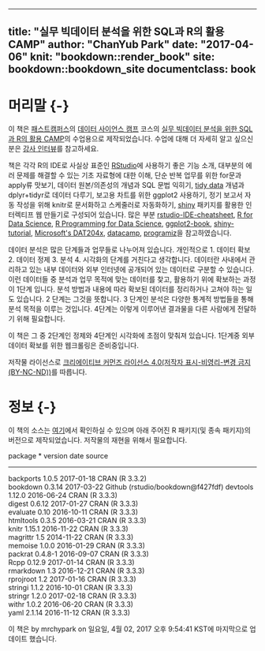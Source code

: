 
---
title: "실무 빅데이터 분석을 위한 SQL과 R의 활용 CAMP"
author: "ChanYub Park"
date: "2017-04-06"
knit: "bookdown::render_book"
site: bookdown::bookdown_site
documentclass: book
---
# 머리말 {-}

 이 책은 [패스트캠퍼스][1]의 [데이터 사이언스 캠프][2] 코스의 [실무 빅데이터 분석을 위한 SQL과 R의 활용 CAMP][3]의 수업용으로 제작되었습니다. 수업에 대해 더 자세히 알고 싶으신 분은 [강사 인터뷰][4]를 참고하세요. 
 
 책은 각각 R의 IDE로 사실상 표준인 [RStudio][5]에 사용하기 좋은 기능 소개, 대부분의 에러 문제를 해결할 수 있는 기초 자료형에 대한 이해, 단순 반복 업무를 위한 for문과 apply류 맛보기, 데이터 원본/의존성의 개념과 SQL 문법 익히기, [tidy data][6] 개념과 dplyr+tidyr로 데이터 다루기, 보고용 차트를 위한 ggplot2 사용하기, 정기 보고서 자동 작성을 위해 knitr로 문서화하고 스케줄러로 자동화하기, [shiny][7] 패키지를 활용한 인터렉티프 웹 만들기로 구성되어 있습니다. 많은 부분 [rstudio-IDE-cheatsheet][13], [R for Data Science][9], [R Programming for Data Science][10], [ggplot2-book][11], [shiny-tutorial][12], [Microsoft's DAT204x][14], [datacamp][15], [programiz][16]을 참고하였습니다.
 
 데이터 분석은 많은 단계들과 업무들로 나누어져 있습니다. 개인적으로 1. 데이터 확보 2. 데이터 정제 3. 분석 4. 시각화의 단계를 거친다고 생각합니다. 데이터란 사내에서 관리하고 있는 내부 데이터와 외부 인터넷에 공개되어 있는 데이터로 구분할 수 있습니다. 이런 데이터들 중 분석과 업무 목적에 맞는 데이터를 찾고, 활용하기 위에 확보하는 과정이 1단계 입니다. 분석 방법과 내용에 따라 확보된 데이터를 정리하거나 고쳐야 하는 일도 있습니다. 2 단계는 그것을 뜻합니다. 3 단계인 분석은 다양한 통계적 방법들을 통해 분석 목적을 이루는 것입니다. 4단계는 이렇게 이루어낸 결과물을 다른 사람에게 전달하기 위해 필요합니다. 
 
 이 책은 그 중 2단계인 정제와 4단계인 시각화에 초점이 맞춰져 있습니다. 1단계중 외부 데이터 확보를 위한 웹크롤링은 준비중입니다. 

 저작물 라이선스로 [크리에이티브 커먼즈 라이선스 4.0(저작자 표시-비영리-변경 금지(BY-NC-ND))][8]를 따릅니다.

# 정보 {-}

 이 책의 소스는 [여기][17]에서 확인하실 수 있으며 아래 주어진 R 패키지(및 종속 패키지)의 버전으로 제작되었습니다. 저작물의 재현을 위해서 필요합니다.


package     *    version   date         source                            
----------  ---  --------  -----------  ----------------------------------
backports        1.0.5     2017-01-18   CRAN (R 3.3.2)                    
bookdown         0.3.14    2017-03-22   Github (rstudio/bookdown@f427fdf) 
devtools         1.12.0    2016-06-24   CRAN (R 3.3.3)                    
digest           0.6.12    2017-01-27   CRAN (R 3.3.3)                    
evaluate         0.10      2016-10-11   CRAN (R 3.3.3)                    
htmltools        0.3.5     2016-03-21   CRAN (R 3.3.3)                    
knitr            1.15.1    2016-11-22   CRAN (R 3.3.3)                    
magrittr         1.5       2014-11-22   CRAN (R 3.3.3)                    
memoise          1.0.0     2016-01-29   CRAN (R 3.3.3)                    
packrat          0.4.8-1   2016-09-07   CRAN (R 3.3.3)                    
Rcpp             0.12.9    2017-01-14   CRAN (R 3.3.3)                    
rmarkdown        1.3       2016-12-21   CRAN (R 3.3.3)                    
rprojroot        1.2       2017-01-16   CRAN (R 3.3.3)                    
stringi          1.1.2     2016-10-01   CRAN (R 3.3.3)                    
stringr          1.2.0     2017-02-18   CRAN (R 3.3.3)                    
withr            1.0.2     2016-06-20   CRAN (R 3.3.3)                    
yaml             2.1.14    2016-11-12   CRAN (R 3.3.3)                    

 이 책은 by mrchypark on 일요일, 4월 02, 2017 오후 9:54:41 KST에 마지막으로 업데이트 했습니다.


[1]: http://www.fastcampus.co.kr
[2]: http://www.fastcampus.co.kr/category_data_camp/
[3]: http://www.fastcampus.co.kr/data_camp_dabrp/
[4]: http://www.fastcampus.co.kr/data_camp_dabrp_instructor_1/
[5]: http://www.rstudio.org/
[6]: http://vita.had.co.nz/papers/tidy-data.pdf
[7]: https://shiny.rstudio.com/
[8]: https://creativecommons.org/licenses/by-nc-nd/4.0/
[9]: http://r4ds.had.co.nz/
[10]: https://bookdown.org/rdpeng/rprogdatascience/
[11]: http://had.co.nz/ggplot2/
[12]: https://shiny.rstudio.com/tutorial/
[13]: https://www.rstudio.com/wp-content/uploads/2016/01/rstudio-IDE-cheatsheet.pdf
[14]: https://courses.edx.org/courses/course-v1:Microsoft+DAT204x+1T2017/info
[15]: https://www.datacamp.com/community/tutorials/
[16]: https://www.programiz.com/r-programming/
[17]: https://github.com/mrchypark/data_camp_dabrp
